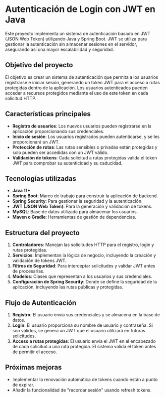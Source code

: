 # Autenticación de Login con JWT en Java

Este proyecto implementa un sistema de autenticación basado en JWT (JSON Web Token) utilizando Java y Spring Boot. JWT se utiliza para gestionar la autenticación sin almacenar sesiones en el servidor, asegurando así una mayor escalabilidad y seguridad.

## Objetivo del proyecto

El objetivo es crear un sistema de autenticación que permita a los usuarios registrarse e iniciar sesión, generando un token JWT para el acceso a rutas protegidas dentro de la aplicación. Los usuarios autenticados pueden acceder a recursos protegidos mediante el uso de este token en cada solicitud HTTP.

## Características principales

- **Registro de usuarios**: Los nuevos usuarios pueden registrarse en la aplicación proporcionando sus credenciales.
- **Inicio de sesión**: Los usuarios registrados pueden autenticarse, y se les proporcionará un JWT.
- **Protección de rutas**: Las rutas sensibles o privadas están protegidas y solo pueden ser accedidas con un JWT válido.
- **Validación de tokens**: Cada solicitud a rutas protegidas valida el token JWT para comprobar su autenticidad y su caducidad.

## Tecnologías utilizadas

- **Java 11+**
- **Spring Boot**: Marco de trabajo para construir la aplicación de backend.
- **Spring Security**: Para gestionar la seguridad y la autenticación.
- **JWT (JSON Web Token)**: Para la generación y validación de tokens.
- **MySQL**: Base de datos utilizada para almacenar los usuarios.
- **Maven o Gradle**: Herramientas de gestión de dependencias.

## Estructura del proyecto

1. **Controladores**: Manejan las solicitudes HTTP para el registro, login y rutas protegidas.
2. **Servicios**: Implementan la lógica de negocio, incluyendo la creación y validación de tokens JWT.
3. **Filtros de Seguridad**: Para interceptar solicitudes y validar JWT antes de procesarlas.
4. **Modelos**: Clases que representan a los usuarios y sus credenciales.
5. **Configuración de Spring Security**: Donde se define la seguridad de la aplicación, incluyendo las rutas públicas y protegidas.

## Flujo de Autenticación

1. **Registro**: El usuario envía sus credenciales y se almacena en la base de datos.
2. **Login**: El usuario proporciona su nombre de usuario y contraseña. Si son válidos, se genera un JWT que el usuario utilizará en futuras solicitudes.
3. **Acceso a rutas protegidas**: El usuario envía el JWT en el encabezado de cada solicitud a una ruta protegida. El sistema valida el token antes de permitir el acceso.

## Próximas mejoras

- Implementar la renovación automática de tokens cuando están a punto de expirar.
- Añadir la funcionalidad de "recordar sesión" usando refresh tokens.
